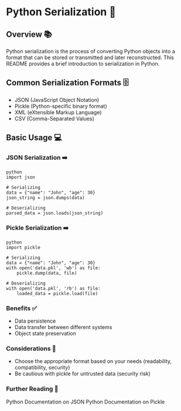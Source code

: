 # Python Serialization 💾
## Overview 📚
Python serialization is the process of converting Python objects into a format that can be stored or transmitted and later reconstructed. This README provides a brief introduction to serialization in Python.

## Common Serialization Formats 🗄️
* JSON (JavaScript Object Notation)
* Pickle (Python-specific binary format)
* XML (eXtensible Markup Language)
* CSV (Comma-Separated Values)
## Basic Usage 💻
### JSON Serialization ➡️
````
python
import json

# Serializing
data = {"name": "John", "age": 30}
json_string = json.dumps(data)

# Deserializing
parsed_data = json.loads(json_string)
````
### Pickle Serialization ➡️
````
python
import pickle

# Serializing
data = {"name": "John", "age": 30}
with open('data.pkl', 'wb') as file:
    pickle.dump(data, file)

# Deserializing
with open('data.pkl', 'rb') as file:
    loaded_data = pickle.load(file)
````
### Benefits ✅
* Data persistence
* Data transfer between different systems
* Object state preservation
### Considerations 🤔
* Choose the appropriate format based on your needs (readability, compatibility, security)
* Be cautious with pickle for untrusted data (security risk)
### Further Reading 📖
Python Documentation on JSON
Python Documentation on Pickle
